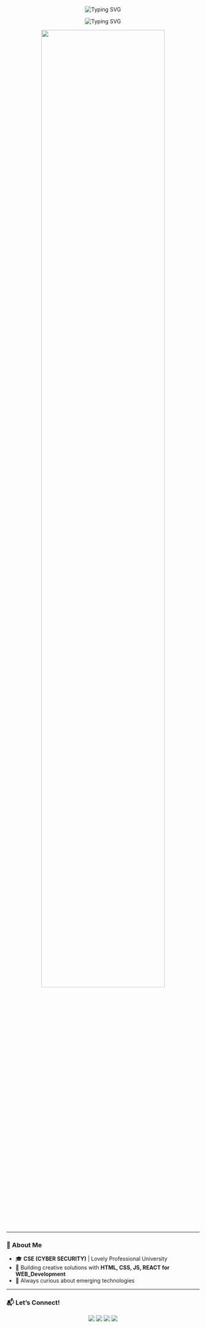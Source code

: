 <div align="center">
 <p align="center">
<img src="https://readme-typing-svg.herokuapp.com?font=Fira+Code&weight=700&size=32&letterSpacing=bold&duration=4000&pause=1500&color=7B91FF&center=true&width=435&lines=HI%2C+There+%F0%9F%91%8B;I'm+Somesh" alt="Typing SVG" />
 <p><img src="https://readme-typing-svg.herokuapp.com?font=Fira+Code&weight=700&size=24&letterSpacing=bold&duration=4000&pause=1500&color=AC99FF&center=true&width=800&height=80&lines=Problem-solver%2C+Developer%2C+and+Tech+Enthusiast" alt="Typing SVG" /></p>
<!--    <img src="https://media.giphy.com/media/26tn33aiTi1jkl6H6/giphy.gif" width="400" alt="Coding GIF"> -->
 
   <img src="https://user-images.githubusercontent.com/74038190/212748842-9fcbad5b-6173-4175-8a61-521f3dbb7514.gif" width="80%"  />
</div>

---

### 🌟 About Me
- 🎓 **CSE (CYBER SECURITY)** | Lovely Professional University  
- 🤖 Building creative solutions with **HTML, CSS, JS, REACT for WEB_Development**  
- 🌱 Always curious about emerging technologies  

---
### 📬 Let’s Connect!
<p align="center">
   <a href="mailto:someshranjanbiswal13678@gmail.com"><img src="https://img.shields.io/badge/Gmail-EA4335?style=for-the-badge&logo=gmail&logoColor=white" /></a>
   <a href="https://github.com/ei-sanu"><img src="https://img.shields.io/badge/GitHub-181717?style=for-the-badge&logo=github&logoColor=white" /></a>
   <a href="https://https://sanudeploys.netlify.app/"><img src="https://img.shields.io/badge/Portfolio-4285F4?style=for-the-badge&logo=google-chrome&logoColor=white" /></a>
   <a href="https://www.linkedin.com/in/somesh-biswal-b73576320"><img src="https://img.shields.io/badge/LinkedIn-0077B5?style=for-the-badge&logo=linkedin&logoColor=white" /></a>
</p>
</p>
